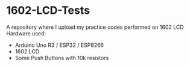 # 1602-LCD-Tests
A repository where I upload my practice codes performed on 1602 LCD
Hardware used:
- Arduino Uno R3 / ESP32 / ESP8266
- 1602 LCD
- Some Push Buttons with 10k resistors
